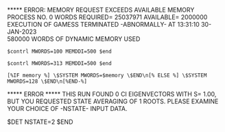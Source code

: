 

***** ERROR: MEMORY REQUEST EXCEEDS AVAILABLE MEMORY
 PROCESS NO.    0 WORDS REQUIRED=  25037971 AVAILABLE=   2000000
 EXECUTION OF GAMESS TERMINATED -ABNORMALLY- AT 13:31:10 30-JAN-2023    
               580000  WORDS OF DYNAMIC MEMORY USED

```
$contrl MWORDS=100 MEMDDI=500 $end 
```

```
$contrl MWORDS=313 MEMDDI=500 $end 
```

```
[%IF memory %] \$SYSTEM MWORDS=$memory \$END\n[% ELSE %] \$SYSTEM MWORDS=128 \$END\n[%END-%]
```




***** ERROR *****
 THIS RUN FOUND    0 CI EIGENVECTORS WITH S= 1.00,
 BUT YOU REQUESTED STATE AVERAGING OF    1 ROOTS.
 PLEASE EXAMINE YOUR CHOICE OF -NSTATE- INPUT DATA.


$DET   NSTATE=2 $END

